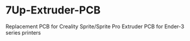 # 7Up-Extruder-PCB
Replacement PCB for Creality Sprite/Sprite Pro Extruder PCB for Ender-3 series printers
